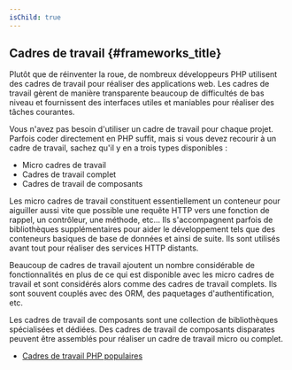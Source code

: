 ```yaml
---
isChild: true
---
```


## Cadres de travail {#frameworks_title}

Plutôt que de réinventer la roue, de nombreux développeurs PHP utilisent des cadres de travail pour réaliser des applications web. Les cadres de travail gèrent de manière transparente beaucoup de difficultés de bas niveau et fournissent des interfaces utiles et maniables pour réaliser des tâches courantes.

Vous n'avez pas besoin d'utiliser un cadre de travail pour chaque projet. Parfois coder directement en PHP suffit, mais si vous devez recourir à un cadre de travail, sachez qu'il y en a trois types disponibles :

* Micro cadres de travail
* Cadres de travail complet
* Cadres de travail de composants

Les micro cadres de travail constituent essentiellement un conteneur pour aiguiller aussi vite que possible une requête HTTP vers une fonction de rappel, un contrôleur, une méthode, etc... Ils s'accompagnent parfois de bibliothèques supplémentaires pour aider le développement tels que des conteneurs basiques de base de données et ainsi de suite. Ils sont utilisés avant tout pour réaliser des services HTTP distants.

Beaucoup de cadres de travail ajoutent un nombre considérable de fonctionnalités en plus de ce qui est disponible avec les micro cadres de travail et sont considérés alors comme des cadres de travail complets. Ils sont souvent couplés avec des ORM, des paquetages d'authentification, etc.

Les cadres de travail de composants sont une collection de bibliothèques spécialisées et dédiées. Des cadres de travail de composants disparates peuvent être assemblés pour réaliser un cadre de travail micro ou complet.

* [Cadres de travail PHP populaires](https://github.com/codeguy/php-the-right-way/wiki/Frameworks)
